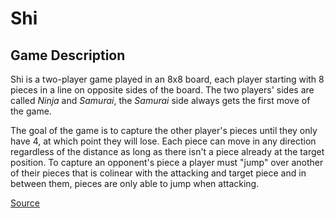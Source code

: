 # Shi

## Game Description

<p>Shi is a two-player game played in an 8x8 board, each player starting with 8 pieces in a line on opposite sides of the board. The two players' sides are called <em>Ninja</em> and <em>Samurai</em>, the <em>Samurai</em> side always gets the first move of the game.</p>
<p>The goal of the game is to capture the other player's pieces until they only have 4, at which point they will lose. Each piece can move in any direction regardless of the distance as long as there isn't a piece already at the target position. To capture an opponent's piece a player must "jump" over another of their pieces that is colinear with the attacking and target piece and in between them, pieces are only able to jump when attacking.</p>
<p><a href=https://boardgamegeek.com/boardgame/319861/shi>Source</a></p>
